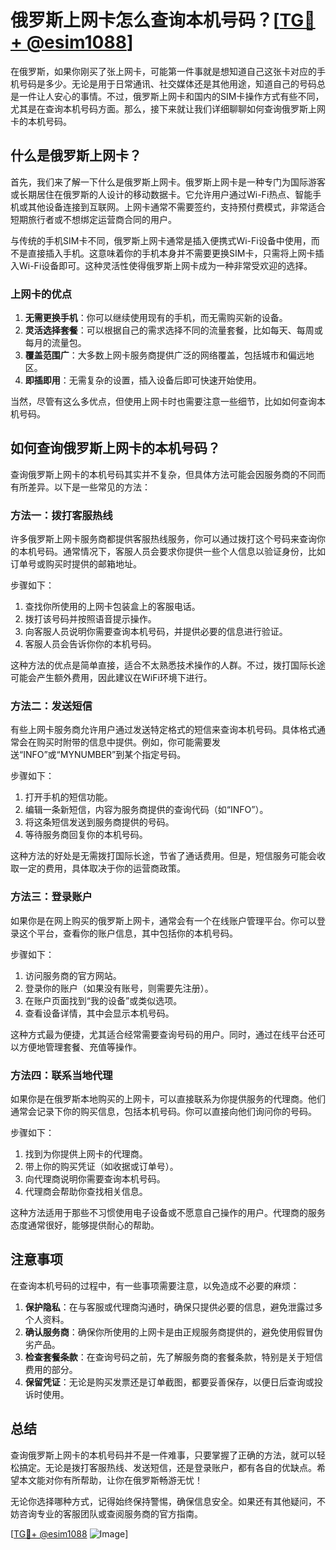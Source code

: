 # 俄罗斯上网卡怎么查询本机号码？[[TG💪+ @esim1088](https://t.me/s/esim1088)]

在俄罗斯，如果你刚买了张上网卡，可能第一件事就是想知道自己这张卡对应的手机号码是多少。无论是用于日常通讯、社交媒体还是其他用途，知道自己的号码总是一件让人安心的事情。不过，俄罗斯上网卡和国内的SIM卡操作方式有些不同，尤其是在查询本机号码方面。那么，接下来就让我们详细聊聊如何查询俄罗斯上网卡的本机号码。

## 什么是俄罗斯上网卡？

首先，我们来了解一下什么是俄罗斯上网卡。俄罗斯上网卡是一种专门为国际游客或长期居住在俄罗斯的人设计的移动数据卡。它允许用户通过Wi-Fi热点、智能手机或其他设备连接到互联网。上网卡通常不需要签约，支持预付费模式，非常适合短期旅行者或不想绑定运营商合同的用户。

与传统的手机SIM卡不同，俄罗斯上网卡通常是插入便携式Wi-Fi设备中使用，而不是直接插入手机。这意味着你的手机本身并不需要更换SIM卡，只需将上网卡插入Wi-Fi设备即可。这种灵活性使得俄罗斯上网卡成为一种非常受欢迎的选择。

### 上网卡的优点

1. **无需更换手机**：你可以继续使用现有的手机，而无需购买新的设备。
2. **灵活选择套餐**：可以根据自己的需求选择不同的流量套餐，比如每天、每周或每月的流量包。
3. **覆盖范围广**：大多数上网卡服务商提供广泛的网络覆盖，包括城市和偏远地区。
4. **即插即用**：无需复杂的设置，插入设备后即可快速开始使用。

当然，尽管有这么多优点，但使用上网卡时也需要注意一些细节，比如如何查询本机号码。

## 如何查询俄罗斯上网卡的本机号码？

查询俄罗斯上网卡的本机号码其实并不复杂，但具体方法可能会因服务商的不同而有所差异。以下是一些常见的方法：

### 方法一：拨打客服热线

许多俄罗斯上网卡服务商都提供客服热线服务，你可以通过拨打这个号码来查询你的本机号码。通常情况下，客服人员会要求你提供一些个人信息以验证身份，比如订单号或购买时提供的邮箱地址。

步骤如下：
1. 查找你所使用的上网卡包装盒上的客服电话。
2. 拨打该号码并按照语音提示操作。
3. 向客服人员说明你需要查询本机号码，并提供必要的信息进行验证。
4. 客服人员会告诉你你的本机号码。

这种方法的优点是简单直接，适合不太熟悉技术操作的人群。不过，拨打国际长途可能会产生额外费用，因此建议在WiFi环境下进行。

### 方法二：发送短信

有些上网卡服务商允许用户通过发送特定格式的短信来查询本机号码。具体格式通常会在购买时附带的信息中提供。例如，你可能需要发送“INFO”或“MYNUMBER”到某个指定号码。

步骤如下：
1. 打开手机的短信功能。
2. 编辑一条新短信，内容为服务商提供的查询代码（如“INFO”）。
3. 将这条短信发送到服务商提供的号码。
4. 等待服务商回复你的本机号码。

这种方法的好处是无需拨打国际长途，节省了通话费用。但是，短信服务可能会收取一定的费用，具体取决于你的运营商政策。

### 方法三：登录账户

如果你是在网上购买的俄罗斯上网卡，通常会有一个在线账户管理平台。你可以登录这个平台，查看你的账户信息，其中包括你的本机号码。

步骤如下：
1. 访问服务商的官方网站。
2. 登录你的账户（如果没有账号，则需要先注册）。
3. 在账户页面找到“我的设备”或类似选项。
4. 查看设备详情，其中会显示本机号码。

这种方式最为便捷，尤其适合经常需要查询号码的用户。同时，通过在线平台还可以方便地管理套餐、充值等操作。

### 方法四：联系当地代理

如果你是在俄罗斯本地购买的上网卡，可以直接联系为你提供服务的代理商。他们通常会记录下你的购买信息，包括本机号码。你可以直接向他们询问你的号码。

步骤如下：
1. 找到为你提供上网卡的代理商。
2. 带上你的购买凭证（如收据或订单号）。
3. 向代理商说明你需要查询本机号码。
4. 代理商会帮助你查找相关信息。

这种方法适用于那些不习惯使用电子设备或不愿意自己操作的用户。代理商的服务态度通常很好，能够提供耐心的帮助。

## 注意事项

在查询本机号码的过程中，有一些事项需要注意，以免造成不必要的麻烦：

1. **保护隐私**：在与客服或代理商沟通时，确保只提供必要的信息，避免泄露过多个人资料。
2. **确认服务商**：确保你所使用的上网卡是由正规服务商提供的，避免使用假冒伪劣产品。
3. **检查套餐条款**：在查询号码之前，先了解服务商的套餐条款，特别是关于短信费用的部分。
4. **保留凭证**：无论是购买发票还是订单截图，都要妥善保存，以便日后查询或投诉时使用。

## 总结

查询俄罗斯上网卡的本机号码并不是一件难事，只要掌握了正确的方法，就可以轻松搞定。无论是拨打客服热线、发送短信，还是登录账户，都有各自的优缺点。希望本文能对你有所帮助，让你在俄罗斯畅游无忧！

无论你选择哪种方式，记得始终保持警惕，确保信息安全。如果还有其他疑问，不妨咨询专业的客服团队或查阅服务商的官方指南。

[[TG💪+ @esim1088](https://t.me/s/esim1088) ![Image](https://i.postimg.cc/4NQfJmqS/Snipaste-2025-05-13-00-14-12.png)]